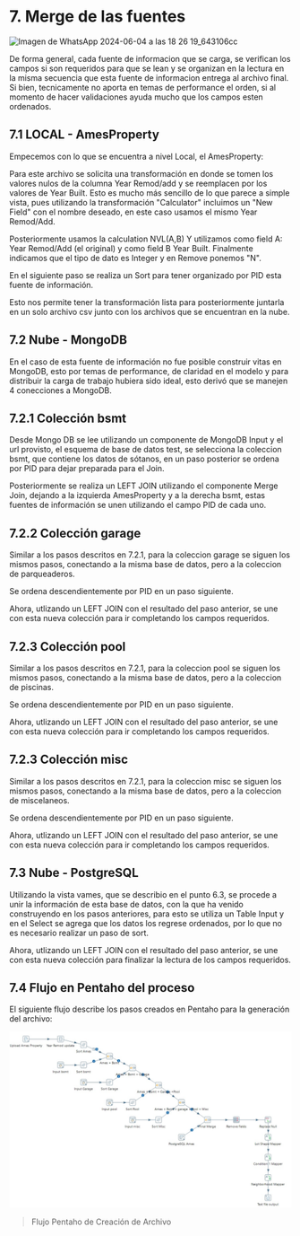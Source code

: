 # 7. Merge de las fuentes

![Imagen de WhatsApp 2024-06-04 a las 18 26 19_643106cc](https://github.com/MCD-Infrati/etlproject-ca3/assets/137736436/34723dc8-31be-4a65-a78f-8aaf4e705138)


De forma general, cada fuente de informacion que se carga, se verifican los campos si son requeridos para que se lean y se organizan en la lectura en la misma secuencia que esta fuente de informacion entrega al archivo final. Si bien, tecnicamente no aporta en temas de performance el orden, si al momento de hacer validaciones ayuda mucho que los campos esten ordenados.

## 7.1 LOCAL - AmesProperty

Empecemos con lo que se encuentra a nivel Local, el AmesProperty:

Para este archivo se solicita una transformación en donde se tomen los valores nulos de la columna Year Remod/add y se reemplacen por los valores de Year Built.
Esto es mucho más sencillo de lo que parece a simple vista, pues utilizando la transformación "Calculator" incluimos un "New Field" con el nombre deseado, en este caso usamos el mismo Year Remod/Add.

Posteriormente usamos la calculation NVL(A,B) Y utilizamos como field A: Year Remod/Add (el original)  y como field B Year Built. Finalmente indicamos que el tipo de dato es Integer y en Remove ponemos "N". 

En el siguiente paso se realiza un Sort para tener organizado por PID esta fuente de información.

Esto nos permite tener la transformación lista para posteriormente juntarla en un solo archivo csv junto con los archivos que se encuentran en la nube.


## 7.2 Nube - MongoDB 

En el caso de esta fuente de información no fue posible construir vitas en MongoDB, esto por temas de performance, de claridad en el modelo y para distribuir la carga de trabajo hubiera sido ideal, esto derivó que se manejen 4 conecciones a MongoDB. 

## 7.2.1 Colección bsmt 

Desde Mongo DB se lee utilizando un componente de MongoDB Input y el url provisto, el esquema de base de datos test, se selecciona la coleccion bsmt, que contiene los datos de sótanos, en un paso posterior se ordena por PID para dejar preparada para el Join.

Posteriormente se realiza un LEFT JOIN utilizando el componente Merge Join, dejando a la izquierda AmesProperty y a la derecha bsmt, estas fuentes de información se unen utilizando el campo PID de cada uno.


## 7.2.2 Colección garage

Similar a los pasos descritos en 7.2.1, para la coleccion garage se siguen los mismos pasos, conectando a la misma base de datos, pero a la coleccion de parqueaderos.

Se ordena descendientemente por PID en un paso siguiente.

Ahora, utlizando un LEFT JOIN con el resultado del paso anterior, se une con esta nueva colección para ir completando los campos requeridos.

## 7.2.3 Colección pool

Similar a los pasos descritos en 7.2.1, para la coleccion pool se siguen los mismos pasos, conectando a la misma base de datos, pero a la coleccion de piscinas.

Se ordena descendientemente por PID en un paso siguiente.

Ahora, utlizando un LEFT JOIN con el resultado del paso anterior, se une con esta nueva colección para ir completando los campos requeridos.

## 7.2.3 Colección misc

Similar a los pasos descritos en 7.2.1, para la coleccion misc se siguen los mismos pasos, conectando a la misma base de datos, pero a la coleccion de miscelaneos.

Se ordena descendientemente por PID en un paso siguiente.

Ahora, utlizando un LEFT JOIN con el resultado del paso anterior, se une con esta nueva colección para ir completando los campos requeridos.


## 7.3 Nube - PostgreSQL

Utilizando la vista vames, que se describio en el punto 6.3, se procede a unir la información de esta base de datos, con la que ha venido construyendo en los pasos anteriores, para esto se utiliza un Table Input y en el Select se agrega que los datos los regrese ordenados, por lo que no es necesario realizar un paso de sort.

Ahora, utlizando un LEFT JOIN con el resultado del paso anterior, se une con esta nueva colección para finalizar la lectura de los campos requeridos.

## 7.4 Flujo en Pentaho del proceso

El siguiente flujo describe los pasos creados en Pentaho para la generación del archivo:

![](https://github.com/MCD-Infrati/etlproject-ca3/blob/main/imagenes/CA3%20Ames%20Transformation.jpg)

> Flujo Pentaho de Creación de Archivo